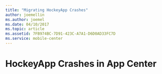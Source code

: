 ```yaml
---
title: "Migrating HockeyApp Crashes"
author: joemellin
ms.author: joemel
ms.date: 04/10/2017
ms.topic: article
ms.assetid: 7FB974BC-7D91-423C-A7A1-D6D0AD33FC7D
ms.service: mobile-center
---
```


# HockeyApp Crashes in App Center
